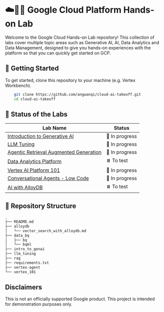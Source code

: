 # ☁️👨‍💻 Google Cloud Platform Hands-on Lab

Welcome to the Google Cloud Hands-on Lab repository! This collection of labs cover multiple topic areas such as Generative AI, AI, Data Analytics and Data Management, designed to give you hands-on experiences with the platform so that you can quickly get started on GCP. 

## 🚀 Getting Started
To get started, clone this repository to your machine (e.g. Vertex Workbench). 
```bash
    git clone https://github.com/angwanqi/cloud-ai-takeoff.git
    cd cloud-ai-takeoff
 ```
## 🔧 Status of the Labs
| Lab Name | Status |
| --- | --- |
| [Introduction to Generative AI](intro_to_genai)  | 🚧 In progress |
| [LLM Tuning](llm_tuning) | 🚧 In progress |
| [Agentic Retrieval Augmented Generation](rag) | 🚧 In progress |
| [Data Analytics Platform](data) | ⏸️ To test |
| [Vertex AI Platform 101](vertex_101) | 🚧 In progress |
| [Conversational Agents - Low Code](vertex-agent) | 🚧 In progress |
| [AI with AlloyDB](alloydb) | ⏸️ To test |

## 🧱 Repository Structure
```bash
.
├── README.md
├── alloydb
│   └── vector_search_with_alloydb.md
├── data_bq
│   ├── bq
│   └── bqml
├── intro_to_genai
├── llm_tuning
├── rag
├── requirements.txt
├── vertex-agent
└── vertex_101
```

## Disclaimers
This is not an officially supported Google product. This project is intended for demonstration purposes only.
